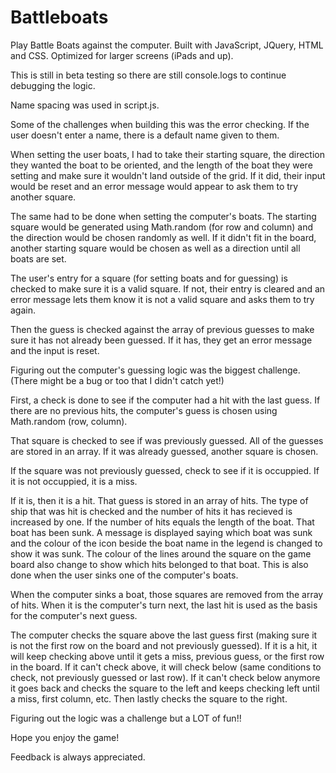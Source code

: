# Battleboats
Play Battle Boats against the computer. Built with JavaScript, JQuery, HTML and CSS. Optimized for larger screens (iPads and up).

This is still in beta testing so there are still console.logs to continue debugging the logic.

Name spacing was used in script.js.

Some of the challenges when building this was the error checking. 
If the user doesn't enter a name, there is a default name given to them.

When setting the user boats, I had to take their starting square, the direction they wanted the boat to be oriented, and the length of the boat they were setting and make sure it wouldn't land outside of the grid. 
If it did, their input would be reset and an error message would appear to ask them to try another square.

The same had to be done when setting the computer's boats. The starting square would be generated using Math.random (for row and column) and the direction would be chosen randomly as well. 
If it didn't fit in the board, another starting square would be chosen as well as a direction until all boats are set.

The user's entry for a square (for setting boats and for guessing) is checked to make sure it is a valid square. 
If not, their entry is cleared and an error message lets them know it is not a valid square and asks them to try again.

Then the guess is checked against the array of previous guesses to make sure it has not already been guessed.
If it has, they get an error message and the input is reset.

Figuring out the computer's guessing logic was the biggest challenge. (There might be a bug or too that I didn't catch yet!)

First, a check is done to see if the computer had a hit with the last guess.
If there are no previous hits, the computer's guess is chosen using Math.random (row, column).

That square is checked to see if was previously guessed. All of the guesses are stored in an array.
If it was already guessed, another square is chosen.

If the square was not previously guessed, check to see if it is occuppied.
If it is not occuppied, it is a miss. 

If it is, then it is a hit. That guess is stored in an array of hits.
The type of ship that was hit is checked and the number of hits it has recieved is increased by one.
If the number of hits equals the length of the boat. That boat has been sunk.
A message is displayed saying which boat was sunk and the colour of the icon beside the boat name in the legend is changed to show it was sunk. The colour of the lines around the square on the game board also change to show which hits belonged to that boat.
This is also done when the user sinks one of the computer's boats.

When the computer sinks a boat, those squares are removed from the array of hits. 
When it is the computer's turn next, the last hit is used as the basis for the computer's next guess.

The computer checks the square above the last guess first (making sure it is not the first row on the board and not previously guessed).
If it is a hit, it will keep checking above until it gets a miss, previous guess, or the first row in the board.
If it can't check above, it will check below (same conditions to check, not previously guessed or last row).
If it can't check below anymore it goes back and checks the square to the left and keeps checking left until a miss, first column, etc.
Then lastly checks the square to the right.

Figuring out the logic was a challenge but a LOT of fun!!

Hope you enjoy the game!

Feedback is always appreciated.
